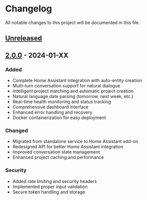 # Changelog

All notable changes to this project will be documented in this file.

## [Unreleased]

## [2.0.0] - 2024-01-XX

### Added
- Complete Home Assistant integration with auto-entity creation
- Multi-turn conversation support for natural dialogue
- Intelligent project matching and automatic project creation
- Natural language date parsing (tomorrow, next week, etc.)
- Real-time health monitoring and status tracking
- Comprehensive dashboard interface
- Enhanced error handling and recovery
- Docker containerization for easy deployment

### Changed
- Migrated from standalone service to Home Assistant add-on
- Redesigned API for better Home Assistant integration
- Improved conversation state management
- Enhanced project caching and performance

### Security
- Added rate limiting and security headers
- Implemented proper input validation
- Secure token handling and storage

[Unreleased]: https://github.com/f00lycooly/Todoist-Voice-HA/compare/v2.0.0...HEAD
[2.0.0]: https://github.com/f00lycooly/Todoist-Voice-HA/releases/tag/v2.0.0
